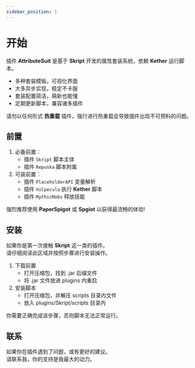 ```yaml
---
sidebar_position: 1
---
```


# 开始

插件 **AttributeSuit** 是基于 **Skript** 开发的属性套装系统，依赖 **Kether** 运行脚本。  

* 多种套装模板，可视化界面
* 大多异步实现，稳定不卡服  
* 套装配置简洁，萌新也能懂  
* 定期更新脚本，兼容诸多插件  

请勿以任何形式 **热重载** 插件，强行进行热重载会导致插件出现不可预料的问题。  

## 前置

1. 必备前置：
    + 插件 `Skript` 脚本主体
    + 插件 `Repuska` 脚本附属
2. 可装前置：
    + 插件 `PlaceholderAPI` 变量解析
    + 插件 `Vulpecula` 执行 **Kether** 脚本
    + 插件 `MythicMobs` 释放技能

强烈推荐使用 **PaperSpigot** 或 **Spgiot** 以获得最流畅的体验!

## 安装

如果你是第一次接触 **Skript** 这一类的插件。  
请仔细阅读此区域并按照步骤进行安装操作。  

1. 下载前置
    + 打开压缩包，找到 .jar 后缀文件  
    + 将 .jar 文件放进 plugins 内重启  
2. 安装脚本
    + 打开压缩包，并解压 scripts 目录内文件  
    + 放入 plugins/Skript/scripts 目录内  

你需要正确完成该步骤，否则脚本无法正常运行。  

## 联系

如果你在插件遇到了问题，或有更好的建议。    
请联系我，你的支持是我最大的动力。  
